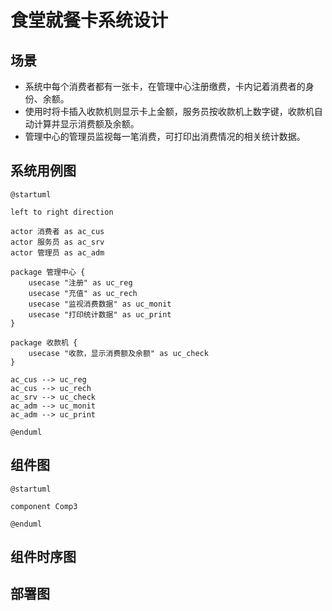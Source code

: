 # 食堂就餐卡系统设计

## 场景
* 系统中每个消费者都有一张卡，在管理中心注册缴费，卡内记着消费者的身份、余额。
* 使用时将卡插入收款机则显示卡上金额，服务员按收款机上数字键，收款机自动计算并显示消费额及余额。
* 管理中心的管理员监视每一笔消费，可打印出消费情况的相关统计数据。

## 系统用例图

```plantuml
@startuml

left to right direction

actor 消费者 as ac_cus
actor 服务员 as ac_srv
actor 管理员 as ac_adm

package 管理中心 {
    usecase "注册" as uc_reg
    usecase "充值" as uc_rech
    usecase "监视消费数据" as uc_monit
    usecase "打印统计数据" as uc_print
}

package 收款机 {
    usecase "收款，显示消费额及余额" as uc_check
}

ac_cus --> uc_reg
ac_cus --> uc_rech
ac_srv --> uc_check
ac_adm --> uc_monit
ac_adm --> uc_print

@enduml
```

## 组件图

```plantuml
@startuml

component Comp3

@enduml
```

## 组件时序图

## 部署图
